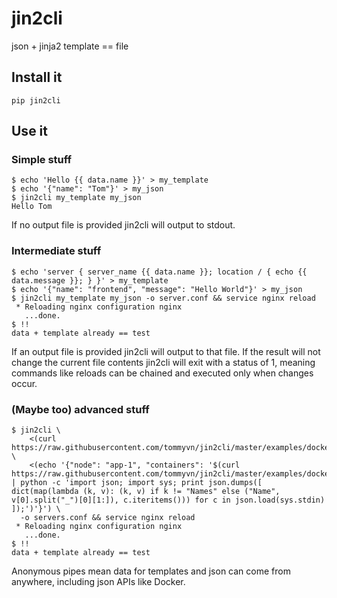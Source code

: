 jin2cli
=====

json + jinja2 template == file

## Install it

`pip jin2cli`

## Use it

### Simple stuff

```ShellSession
$ echo 'Hello {{ data.name }}' > my_template
$ echo '{"name": "Tom"}' > my_json
$ jin2cli my_template my_json
Hello Tom
```
If no output file is provided jin2cli will output to stdout.

### Intermediate stuff

```ShellSession
$ echo 'server { server_name {{ data.name }}; location / { echo {{ data.message }}; } }' > my_template
$ echo '{"name": "frontend", "message": "Hello World"}' > my_json
$ jin2cli my_template my_json -o server.conf && service nginx reload
 * Reloading nginx configuration nginx
   ...done.
$ !!
data + template already == test
```
If an output file is provided jin2cli will output to that file.
If the result will not change the current file contents jin2cli will exit with a status of 1, meaning commands like reloads can be chained and executed only when changes occur.

### (Maybe too) advanced stuff

```ShellSession
$ jin2cli \
    <(curl https://raw.githubusercontent.com/tommyvn/jin2cli/master/examples/docker_to_nginx/nginx.template) \
    <(echo '{"node": "app-1", "containers": '$(curl https://raw.githubusercontent.com/tommyvn/jin2cli/master/examples/docker_to_nginx/docker.json | python -c 'import json; import sys; print json.dumps([ dict(map(lambda (k, v): (k, v) if k != "Names" else ("Name", v[0].split("_")[0][1:]), c.iteritems())) for c in json.load(sys.stdin) ]);')'}') \
  -o servers.conf && service nginx reload
 * Reloading nginx configuration nginx
   ...done.
$ !!
data + template already == test
```
Anonymous pipes mean data for templates and json can come from anywhere, including json APIs like Docker.
